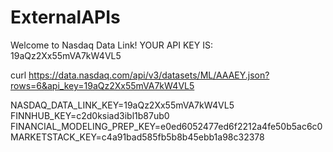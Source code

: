 # ExternalAPIs

Welcome to Nasdaq Data Link!
YOUR API KEY IS:
19aQz2Xx55mVA7kW4VL5

curl https://data.nasdaq.com/api/v3/datasets/ML/AAAEY.json?rows=6&api_key=19aQz2Xx55mVA7kW4VL5

NASDAQ_DATA_LINK_KEY=19aQz2Xx55mVA7kW4VL5
FINNHUB_KEY=c2d0ksiad3ibl1b87ub0
FINANCIAL_MODELING_PREP_KEY=e0ed6052477ed6f2212a4fe50b5ac6c0
MARKETSTACK_KEY=c4a91bad585fb5b8b45ebb1a98c32378